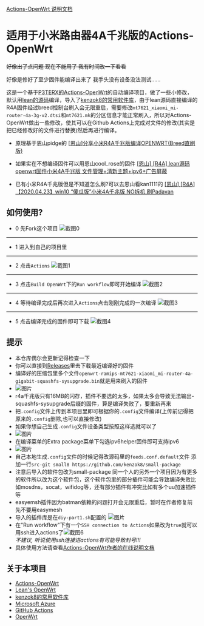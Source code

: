 [Actions-OpenWrt 说明文档](https://p3terx.com/archives/build-openwrt-with-github-actions.html)

# 适用于小米路由器4A千兆版的Actions-OpenWrt

~~好像出了点问题 现在不能用了 我有时间改一下看看~~ 

好像是修好了至少固件能编译出来了 我手头没有设备没法测试……

这是一个基于[P3TERX的Actions-OpenWrt](https://github.com/P3TERX/Actions-OpenWrt)的自动编译项目，做了一些小修改，默认用[lean的源码](https://github.com/coolsnowwolf/lede)编译，导入了[kenzok8的常用软件库](https://github.com/kenzok8/small-package)，由于lean源码直接编译的R4A固件经过breed控制台刷入会无限重启，需要修改`mt7621_xiaomi_mi-router-4a-3g-v2.dtsi`和`mt7621.mk`的分区信息才能正常刷入，所以对Actions-OpenWrt做出一些修改，使其可以在Github Actions上完成对文件的修改(其实是把已经修改好的文件进行替换)然后再进行编译。

- 原理基于恩山pidge的
[[恩山]分享小米R4A千兆版编译OPENWRT(Breed直刷版)](https://www.right.com.cn/forum/forum.php?mod=viewthread&tid=4052254)

- 如果实在不想编译固件可以用恩山cool_rose的固件
[[恩山] [R4A] lean源码openwrt固件小米4A千兆版 文件管理+清新主题+ipv6+广告屏蔽](https://www.right.com.cn/forum/thread-4083541-1-1.html)

- 已有小米R4A千兆版但是不知道怎么刷?可以去恩山看kan1111的
[[恩山] [R4A] 【2020.04.23】win10 “傻瓜版”小米4A千兆版 NO拆机 刷Padavan](https://www.right.com.cn/forum/thread-4007071-1-1.html)

## 如何使用?

- 0 先Fork这个项目
![截图0](https://user-images.githubusercontent.com/62324696/149093848-61c37f29-78ef-47e3-8d76-e110db0a353c.jpg)
---
- 1 进入到自己的项目里
---
- 2 点击`Actions`
![截图1](https://user-images.githubusercontent.com/62324696/149089269-af2e0149-c177-4a23-ac4d-ea962b3cf499.jpg)
---
- 3 点击`Build OpenWrt`下的`Run workflow`即可开始编译
![截图2](https://user-images.githubusercontent.com/62324696/149091183-c26f7a8a-8841-444d-ad77-0b5cc4b8795b.jpg)
---
- 4 等待编译完成后再次进入`Actions`点击刚刚完成的一次编译
![截图3](https://user-images.githubusercontent.com/62324696/149091977-5dc23449-d6d9-427e-ae50-bcd504abb544.jpg)
---
- 5 点击编译完成的固件即可下载
![截图4](https://user-images.githubusercontent.com/62324696/149092391-6645411b-ec2e-4074-ae32-d74c0d5ed32d.jpg)

## 提示

- 本仓库偶尔会更新记得检查一下
- 你可以直接到[Releases](https://github.com/Plutonium141/XiaoMi-R4A-Gigabit-Actions-OpenWrt/releases)里去下载最近编译好的固件
- 编译好的压缩包里多个文件`openwrt-ramips-mt7621-xiaomi_mi-router-4a-gigabit-squashfs-sysupgrade.bin`就是用来刷入的固件
- ![图片](https://user-images.githubusercontent.com/62324696/161236877-316fd2ad-3bb5-4fa0-9541-f2a24059a923.png)
- r4a千兆版只有16MB的闪存，插件不要选的太多，如果太多会导致无法输出-squashfs-sysupgrade后缀的固件，算是编译失败了，要重新再来
- 把`.config`文件上传到本项目里即可根据你的`.config`文件编译(上传前记得把原来的`.config`删除,也可以直接修改)
- 如果你想自己生成`.config`文件设备类型按照这样选就可以了
- ![图片](https://user-images.githubusercontent.com/62324696/161233565-65c2a229-7aff-4828-aa1a-ff44e421c0d1.png) 
- 在编译菜单的Extra package菜单下勾选ipv6helper固件即可支持ipv6
- ![图片](https://user-images.githubusercontent.com/62324696/161233982-f2d692d2-20d0-4e52-8363-6e27dc3e5aac.png)
- 自己本地生成`.config`文件的时候记得改源码里的`feeds.conf.default`文件 添加一行`src-git small8 https://github.com/kenzok8/small-package`
- 注意后导入的软件包改为small-package 同一个人的另外一个项目因为有更多的软件所以改为这个软件包，这个软件包里的部分插件可能会导致编译失败比如mosdns，socat，wifidog等，还有部分插件有冲突比如有多个uu加速插件等
- easyemsh插件因为batman依赖的问题打开会无限重启，暂时在作者修复前先不要用easymesh
- 导入的插件库是在`diy-part1.sh`配置的
![图片](https://user-images.githubusercontent.com/62324696/161236686-54172b1c-ff83-414a-9f43-771b8d480074.png)
- 在"Run workflow"下有一个`SSH connection to Actions`如果改为`true`就可以用ssh进入actions了![截图6](https://user-images.githubusercontent.com/62324696/149093304-a45bb61b-9bda-4365-b5c0-02354313704c.jpg)
<br>*不建议, 听说使用ssh连接进actions有可能导致封号!!!*
- 具体使用方法请查看[Actions-OpenWrt作者的在线说明文档](https://p3terx.com/archives/build-openwrt-with-github-actions.html)

## 关于本项目

- [Actions-OpenWrt](https://github.com/P3TERX/Actions-OpenWrt)
- [Lean's OpenWrt](https://github.com/coolsnowwolf/lede)
- [kenzok8的常用软件库](https://github.com/kenzok8/small-package)
- [Microsoft Azure](https://azure.microsoft.com)
- [GitHub Actions](https://github.com/features/actions)
- [OpenWrt](https://github.com/openwrt/openwrt)
